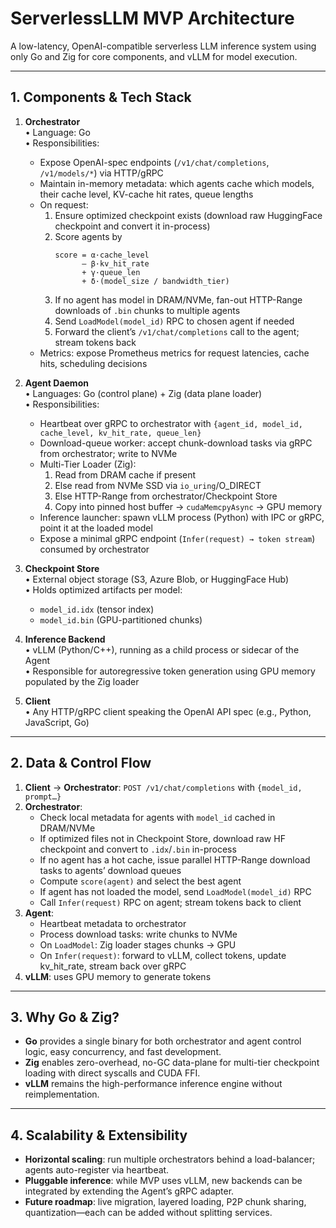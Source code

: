 # ServerlessLLM MVP Architecture

A low-latency, OpenAI-compatible serverless LLM inference system using only Go and Zig for core components, and vLLM for model execution.

---

## 1. Components & Tech Stack

1. **Orchestrator**  
   • Language: Go  
   • Responsibilities:

   - Expose OpenAI-spec endpoints (`/v1/chat/completions`, `/v1/models/*`) via HTTP/gRPC
   - Maintain in-memory metadata: which agents cache which models, their cache level, KV-cache hit rates, queue lengths
   - On request:
     1. Ensure optimized checkpoint exists (download raw HuggingFace checkpoint and convert it in-process)
     2. Score agents by
        ```
        score = α·cache_level
              – β·kv_hit_rate
              + γ·queue_len
              + δ·(model_size / bandwidth_tier)
        ```
     3. If no agent has model in DRAM/NVMe, fan-out HTTP-Range downloads of `.bin` chunks to multiple agents
     4. Send `LoadModel(model_id)` RPC to chosen agent if needed
     5. Forward the client’s `/v1/chat/completions` call to the agent; stream tokens back
   - Metrics: expose Prometheus metrics for request latencies, cache hits, scheduling decisions

2. **Agent Daemon**  
   • Languages: Go (control plane) + Zig (data plane loader)  
   • Responsibilities:

   - Heartbeat over gRPC to orchestrator with `{agent_id, model_id, cache_level, kv_hit_rate, queue_len}`
   - Download-queue worker: accept chunk-download tasks via gRPC from orchestrator; write to NVMe
   - Multi-Tier Loader (Zig):
     1. Read from DRAM cache if present
     2. Else read from NVMe SSD via `io_uring`/O_DIRECT
     3. Else HTTP-Range from orchestrator/Checkpoint Store
     4. Copy into pinned host buffer → `cudaMemcpyAsync` → GPU memory
   - Inference launcher: spawn vLLM process (Python) with IPC or gRPC, point it at the loaded model
   - Expose a minimal gRPC endpoint (`Infer(request) → token stream`) consumed by orchestrator

3. **Checkpoint Store**  
   • External object storage (S3, Azure Blob, or HuggingFace Hub)  
   • Holds optimized artifacts per model:

   - `model_id.idx` (tensor index)
   - `model_id.bin` (GPU-partitioned chunks)

4. **Inference Backend**  
   • vLLM (Python/C++), running as a child process or sidecar of the Agent  
   • Responsible for autoregressive token generation using GPU memory populated by the Zig loader

5. **Client**  
   • Any HTTP/gRPC client speaking the OpenAI API spec (e.g., Python, JavaScript, Go)

---

## 2. Data & Control Flow

1. **Client** → **Orchestrator**: `POST /v1/chat/completions` with `{model_id, prompt…}`
2. **Orchestrator**:
   - Check local metadata for agents with `model_id` cached in DRAM/NVMe
   - If optimized files not in Checkpoint Store, download raw HF checkpoint and convert to `.idx`/`.bin` in-process
   - If no agent has a hot cache, issue parallel HTTP-Range download tasks to agents’ download queues
   - Compute `score(agent)` and select the best agent
   - If agent has not loaded the model, send `LoadModel(model_id)` RPC
   - Call `Infer(request)` RPC on agent; stream tokens back to client
3. **Agent**:
   - Heartbeat metadata to orchestrator
   - Process download tasks: write chunks to NVMe
   - On `LoadModel`: Zig loader stages chunks → GPU
   - On `Infer(request)`: forward to vLLM, collect tokens, update kv_hit_rate, stream back over gRPC
4. **vLLM**: uses GPU memory to generate tokens

---

## 3. Why Go & Zig?

- **Go** provides a single binary for both orchestrator and agent control logic, easy concurrency, and fast development.
- **Zig** enables zero-overhead, no-GC data-plane for multi-tier checkpoint loading with direct syscalls and CUDA FFI.
- **vLLM** remains the high-performance inference engine without reimplementation.

---

## 4. Scalability & Extensibility

- **Horizontal scaling**: run multiple orchestrators behind a load-balancer; agents auto-register via heartbeat.
- **Pluggable inference**: while MVP uses vLLM, new backends can be integrated by extending the Agent’s gRPC adapter.
- **Future roadmap**: live migration, layered loading, P2P chunk sharing, quantization—each can be added without splitting services.
